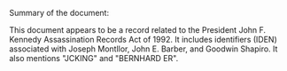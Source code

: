 Summary of the document:

This document appears to be a record related to the President John F. Kennedy Assassination Records Act of 1992. It includes identifiers (IDEN) associated with Joseph Montllor, John E. Barber, and Goodwin Shapiro. It also mentions "JCKING" and "BERNHARD ER".
